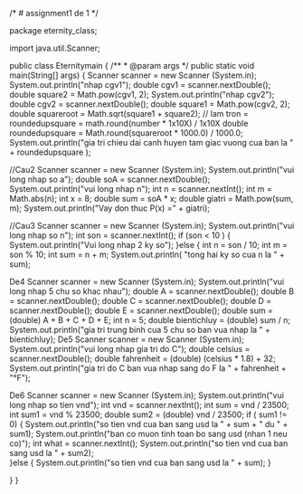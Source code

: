 /* # assignment1
de 1
*/

package eternity_class;

import java.util.Scanner;

public class Eternitymain {
	/**
	 * @param args
	 */
	public static void main(String[] args) {
 Scanner scanner = new Scanner (System.in);
		System.out.println("nhap cgv1");
		double cgv1 = scanner.nextDouble();
		double  square2 = Math.pow(cgv1, 2);
		System.out.println("nhap cgv2");
		double cgv2 = scanner.nextDouble();
		double  square1 = Math.pow(cgv2, 2);
		double  squareroot = Math.sqrt(square1 + square2);
		// lam tron = roundedupsquare = math.round(number * 1x10X) / 1x10X
		double roundedupsquare = Math.round(squareroot * 1000.0) / 1000.0;
		System.out.println("gia tri chieu dai canh huyen tam giac vuong cua ban la " +  roundedupsquare );

//Cau2
			Scanner scanner = new Scanner (System.in);
			System.out.println("vui long nhap so a"); 
			double soA = scanner.nextDouble();
			System.out.println("vui long nhap n");
			int n = scanner.nextInt();
			int m = Math.abs(n);
			int x = 8;
			double sum = soA * x;
			double giatri = Math.pow(sum, m); 
			System.out.println("Vay don thuc P(x) =" + giatri);  	
	
//Cau3
			Scanner scanner = new Scanner (System.in);
			System.out.println("vui long nhap so n"); 
			int son = scanner.nextInt();
			if  (son < 10 ) {
				System.out.println("Vui long nhap 2 ky so");
			}else {
			int n = son / 10;
			int m = son % 10;
			int sum = n + m;
			System.out.println( "tong hai ky so cua n la " + sum);

De4
			Scanner scanner = new Scanner (System.in);
			System.out.println("vui long nhap 5 chu so khac nhau"); 
			double A = scanner.nextDouble();
			double B = scanner.nextDouble();
			double C = scanner.nextDouble();
			double D = scanner.nextDouble();
			double E = scanner.nextDouble();
			double sum = (double) A + B + C + D + E;
			int n = 5;
			double bientichluy = (double) sum / n;
			System.out.println("gia tri trung binh cua 5 chu so ban vua nhap la " + bientichluy);
De5
			Scanner scanner = new Scanner (System.in);
			System.out.println("vui long nhap gia tri do C");
			double celsius = scanner.nextDouble();
			double fahrenheit = (double) (celsius * 1.8) + 32;
			System.out.println("gia tri do C ban vua nhap sang do F la " + fahrenheit + "°F");

De6
			Scanner scanner = new Scanner (System.in);
			System.out.println("vui long nhap so tien vnd");
			int vnd = scanner.nextInt();
			int sum = vnd / 23500;
			int sum1 = vnd % 23500;
			double sum2 = (double) vnd / 23500;
			if ( sum1 != 0) {
				System.out.println("so tien vnd cua ban sang usd la " + sum + " du " + sum1);
				System.out.println("ban co muon tinh toan bo sang usd (nhan 1 neu co)");
				int what = scanner.nextInt();
				System.out.println("so tien vnd cua ban sang usd la " + sum2);	
			}else {
			System.out.println("so tien vnd cua ban sang usd la " + sum);
			}

}
}

